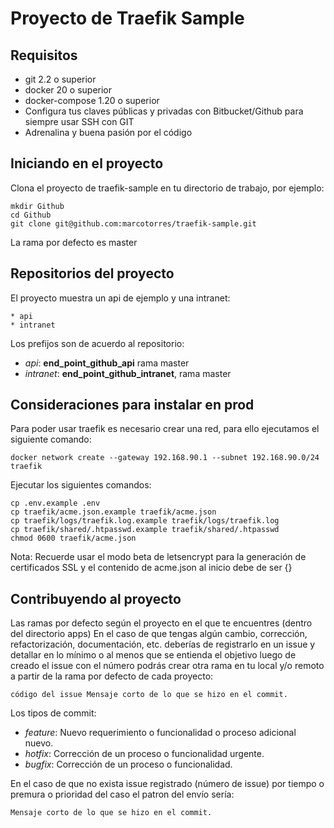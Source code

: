 # Proyecto de Traefik Sample

## Requisitos

- git 2.2 o superior
- docker 20 o superior
- docker-compose 1.20 o superior
- Configura tus claves públicas y privadas con Bitbucket/Github para siempre usar SSH con GIT
- Adrenalina y buena pasión por el código

## Iniciando en el proyecto

Clona el proyecto de traefik-sample en tu directorio de trabajo, por ejemplo:

```
mkdir Github
cd Github
git clone git@github.com:marcotorres/traefik-sample.git
```

La rama por defecto es master

## Repositorios del proyecto

El proyecto muestra un api de ejemplo y una intranet:

    * api
    * intranet

Los prefijos son de acuerdo al repositorio:

- *api*:  **end_point_github_api** rama master
- *intranet*:  **end_point_github_intranet**, rama master

## Consideraciones para instalar en prod

Para poder usar traefik es necesario crear una red, para ello ejecutamos el siguiente comando:

    docker network create --gateway 192.168.90.1 --subnet 192.168.90.0/24 traefik

Ejecutar los siguientes comandos:
    
    cp .env.example .env
    cp traefik/acme.json.example traefik/acme.json
    cp traefik/logs/traefik.log.example traefik/logs/traefik.log
    cp traefik/shared/.htpasswd.example traefik/shared/.htpasswd
    chmod 0600 traefik/acme.json

Nota: Recuerde usar el modo beta de letsencrypt para la generación de certificados SSL y el contenido de acme.json
al inicio debe de ser {}

## Contribuyendo al proyecto

Las ramas por defecto según el proyecto en el que te encuentres (dentro del directorio apps)
En el caso de que tengas algún cambio, corrección, refactorización, documentación, etc. deberías de registrarlo
en un issue y detallar en lo mínimo o al menos que se entienda el objetivo luego de creado el issue con el número
podrás crear otra rama en tu local y/o remoto a partir de la rama por defecto de cada proyecto:

```
código del issue Mensaje corto de lo que se hizo en el commit.
```

Los tipos de commit:

- *feature*: Nuevo requerimiento o funcionalidad o proceso adicional nuevo.
- *hotfix*: Corrección de un proceso o funcionalidad urgente.
- *bugfix*: Corrección de un proceso o funcionalidad.

En el caso de que no exista issue registrado (número de issue) por tiempo o premura o prioridad del caso el patron del envío sería:

```
Mensaje corto de lo que se hizo en el commit.
```